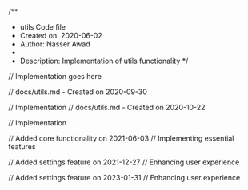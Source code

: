 /**
 * utils Code file
 * Created on: 2020-06-02
 * Author: Nasser Awad
 *
 * Description: Implementation of utils functionality
 */
 
// Implementation goes here

// docs/utils.md - Created on 2020-09-30

// Implementation
// docs/utils.md - Created on 2020-10-22

// Implementation

// Added core functionality on 2021-06-03
// Implementing essential features

// Added settings feature on 2021-12-27
// Enhancing user experience

// Added settings feature on 2023-01-31
// Enhancing user experience
